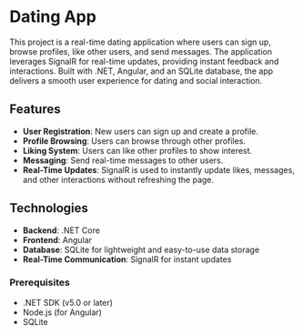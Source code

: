 # Dating App

This project is a real-time dating application where users can sign up, browse profiles, like other users, and send messages. The application leverages SignalR for real-time updates, providing instant feedback and interactions. Built with .NET, Angular, and an SQLite database, the app delivers a smooth user experience for dating and social interaction.

## Features

- **User Registration**: New users can sign up and create a profile.
- **Profile Browsing**: Users can browse through other profiles.
- **Liking System**: Users can like other profiles to show interest.
- **Messaging**: Send real-time messages to other users.
- **Real-Time Updates**: SignalR is used to instantly update likes, messages, and other interactions without refreshing the page.

## Technologies

- **Backend**: .NET Core
- **Frontend**: Angular
- **Database**: SQLite for lightweight and easy-to-use data storage
- **Real-Time Communication**: SignalR for instant updates

### Prerequisites

- .NET SDK (v5.0 or later)
- Node.js (for Angular)
- SQLite


